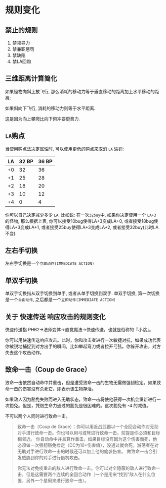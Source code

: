 # 规则变化
## 禁止的规则
1. 禁领导力
2. 禁兼职惩罚
3. 禁缺陷
4. 禁LA回购

## 三维距离计算简化
如果怪物向斜上放飞行, 那么消耗的移动力等于垂直移动的距离加上水平移动的距离;

如果斜向下飞行, 消耗的移动力则等于水平距离.

这是因为向上攀爬比向下俯冲要更费力.

## `LA`购点
当使用购点法决定属性时, 可以使用更低的购点来取消 `LA` 惩罚:

|LA|32 BP| 36 BP|
|:--|--|--|
|+0 |32|36|
|+1 |25|28|
|+2 |18|20|
|+3 |10|12|
|+4 |0 |4 |

你可以自己决定减少多少 `LA`. 比如说: 在一次`32buy`中, 如果你决定使用一个 `LA+3` 的怪物, 那么根据上表, 你可以接受10bug使得LA+3变成LA+0, 或者接受18bug使得LA+3变成LA+1, 或者接受25buy使得LA+3变成LA+2, 或者接受32buy(此时LA不变).

## 左右手切换
左右手切换是一个`立即动作(IMMEDIATE ACTION)`

## 单双手切换
单双手切换指从双手切换到单手, 或者从单手切换到双手. 单双手切换, 第一次切换是一个`自由动作`, 之后都是一个`立即动作(IMMEDIATE ACTION)`

## 关于 快速传送 响应攻击的规则变化
快速传送指 PHB2->法师变体->直觉魔法->快速传送，也就是俗称的『小跳』。

你可以用快速传送响应攻击。此时，你和攻击者进行一次敏捷对抗，如果成功代表你敏锐地捕捉到对方出手的瞬间，比如举起弯刀或者拉开弓弦。你躲开攻击，对方失去这个攻击动作。

## 致命一击（Coup de Grace）
致命一击依然自动命中并重击，但是遭受致命一击的生物无需做强韧检定。如果致命一击的伤害没有杀死它，即表示该生物存活。

如果敌人因为豁免失败而进入无助状态，致命一击将使他获得一次机会重新进行一次豁免。但是，凭借生命力通过的豁免是很困难的。这次豁免有 -4 的减值。

不可以两个人同时进行致命一击。

> 致命一击（Coup de Grace）：你可以用近战武器以一个全回合动作对无助对手进行致命一击。你也可以用弓或弩进行致命一击，前提是你必须和目标相邻近。
你自动命中并且算作重击。如果目标没有因为这个伤害而死，他必须做一次强韧豁免检定（DC为10+伤害值），没通过就会死。游荡者在对无助对手进行致命一击的时候还可以加上他的偷袭伤害。
做致命一击会引发威胁到你的对手进行借机攻击。
>
> 你无法对免疫重击的敌人进行致命一击。你可以对全隐蔽的敌人进行致命一击，但是这需要两个连续的全回合动作（一个是用来“找到”敌人在什么位置，另外一个是用来进行致命一击）。


